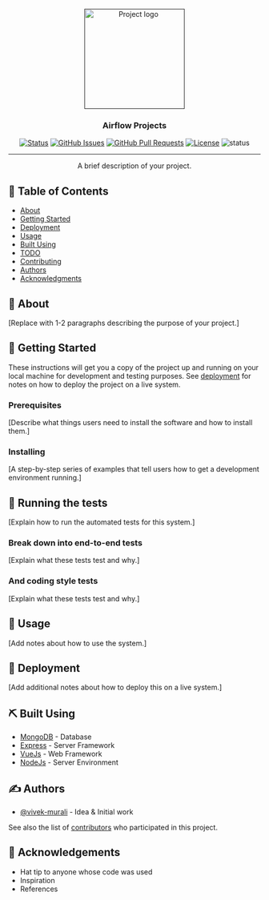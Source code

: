 <p align="center">
  <a href="" rel="noopener">
    <img width=200px height=200px src="https://i.imgur.com/6wj0hh6.jpg" alt="Project logo"></a>
</p>

<h3 align="center">Airflow Projects</h3>
<div align="center">

[![Status](https://img.shields.io/badge/status-active-success.svg)]()
[![GitHub Issues](https://img.shields.io/github/issues/Vivek-Murali/Airflow-Projects.svg)](https://github.com/Vivek-Murali/Airflow-Projects/issues)
[![GitHub Pull Requests](https://img.shields.io/github/issues-pr/Vivek-Murali/Airflow-Projects.svg)](https://github.com/Vivek-Murali/Airflow-Projects/pulls)
[![License](https://img.shields.io/badge/license-MIT-blue.svg)](/LICENSE)
![status](https://badge.stateful.com/Vivek-Murali/dnd.svg)
</div>

---

<p align="center">A brief description of your project.
    <br> 
</p>

## 📝 Table of Contents

- [About](#about)
- [Getting Started](#getting_started)
- [Deployment](#deployment)
- [Usage](#usage)
- [Built Using](#built_using)
- [TODO](../TODO.md)
- [Contributing](../CONTRIBUTING.md)
- [Authors](#authors)
- [Acknowledgments](#acknowledgement)

## 🧐 About <a name = "about"></a>

[Replace with 1-2 paragraphs describing the purpose of your project.]

## 🏁 Getting Started <a name = "getting_started"></a>

These instructions will get you a copy of the project up and running on your local machine for development and testing purposes. See [deployment](#deployment) for notes on how to deploy the project on a live system.

### Prerequisites

[Describe what things users need to install the software and how to install them.]

### Installing

[A step-by-step series of examples that tell users how to get a development environment running.]

## 🔧 Running the tests <a name = "tests"></a>

[Explain how to run the automated tests for this system.]

### Break down into end-to-end tests

[Explain what these tests test and why.]

### And coding style tests

[Explain what these tests test and why.]

## 🎈 Usage <a name="usage"></a>

[Add notes about how to use the system.]

## 🚀 Deployment <a name = "deployment"></a>

[Add additional notes about how to deploy this on a live system.]

## ⛏️ Built Using <a name = "built_using"></a>

- [MongoDB](https://www.mongodb.com/) - Database
- [Express](https://expressjs.com/) - Server Framework
- [VueJs](https://vuejs.org/) - Web Framework
- [NodeJs](https://nodejs.org/en/) - Server Environment

## ✍️ Authors <a name = "authors"></a>

- [@vivek-murali](https://github.com/Vivek-Murali) - Idea & Initial work

See also the list of [contributors](https://github.com/kylelobo/The-Documentation-Compendium/contributors) who participated in this project.

## 🎉 Acknowledgements <a name = "acknowledgement"></a>

- Hat tip to anyone whose code was used
- Inspiration
- References
